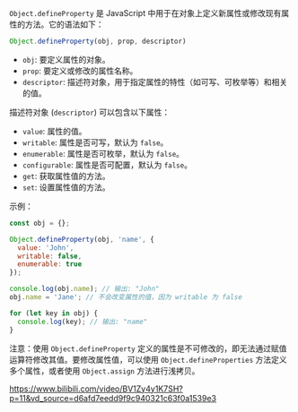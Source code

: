 `Object.defineProperty` 是 JavaScript 中用于在对象上定义新属性或修改现有属性的方法。它的语法如下：

```javascript
Object.defineProperty(obj, prop, descriptor)
```

- `obj`: 要定义属性的对象。
- `prop`: 要定义或修改的属性名称。
- `descriptor`: 描述符对象，用于指定属性的特性（如可写、可枚举等）和相关的值。

描述符对象 (`descriptor`) 可以包含以下属性：

- `value`: 属性的值。
- `writable`: 属性是否可写，默认为 `false`。
- `enumerable`: 属性是否可枚举，默认为 `false`。
- `configurable`: 属性是否可配置，默认为 `false`。
- `get`: 获取属性值的方法。
- `set`: 设置属性值的方法。

示例：

```javascript
const obj = {};

Object.defineProperty(obj, 'name', {
  value: 'John',
  writable: false,
  enumerable: true
});

console.log(obj.name); // 输出: "John"
obj.name = 'Jane'; // 不会改变属性的值，因为 writable 为 false

for (let key in obj) {
  console.log(key); // 输出: "name"
}
```

注意：使用 `Object.defineProperty` 定义的属性是不可修改的，即无法通过赋值运算符修改其值。要修改属性值，可以使用 `Object.defineProperties` 方法定义多个属性，或者使用 `Object.assign` 方法进行浅拷贝。

https://www.bilibili.com/video/BV1Zy4y1K7SH?p=11&vd_source=d6afd7eedd9f9c940321c63f0a1539e3
